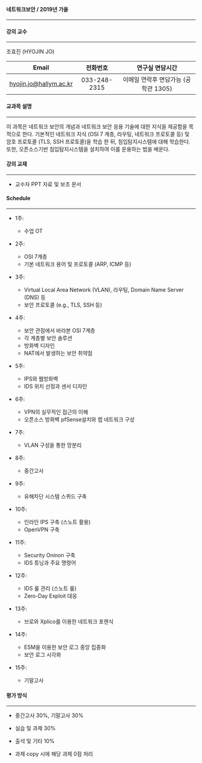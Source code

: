 #### 네트워크보안 / 2019년 가을 
-----------------------------
   
   
#### 강의 교수 
--------
조효진 (HYOJIN JO)

|   Email | 전화번호 | 연구실	면담시간 | 
|:-------:|:-------:|:------:|
|   hyojin.jo@hallym.ac.kr    |   033-248-2315    |   이메일 연락후 면담가능 (공학관 1305)   |


#### 교과목 설명
----------
이 과목은 네트워크 보안의 개념과 네트워크 보안 응용 기술에 대한 지식을 제공함을 목적으로 한다. 기본적인 네트워크 지식 (OSI 7 계층, 라우팅, 네트워크 프로토콜 등) 및 암호 프로토콜 (TLS, SSH 프로토콜)을 학습 한 뒤, 침입탐지시스템에 대해 학습한다. 또한, 오픈소스기반 침입탐지시스템을 설치하여 이를 운용하는 법을 배운다.


#### 강의 교재
--------

* 교수자 PPT 자료 및 보조 문서 


#### Schedule
-------

* 1주: 
  * 수업 OT
     
* 2주: 
  * OSI 7계층
  * 기본 네트워크 용어 및 프로토콜 (ARP, ICMP 등)
      
* 3주: 
  * Virtual Local Area Network (VLAN), 라우팅, Domain Name Server (DNS) 등
  * 보안 프로토콜 (e.g., TLS, SSH 등)
  
* 4주: 
  * 보안 관점에서 바라본 OSI 7계층
  * 각 계층별 보안 솔루션
  * 방화벽 디자인
  * NAT에서 발생하는 보안 취약점
    
* 5주: 
  * IPS와 웹방화벽
  * IDS 위치 선정과 센서 디자인
      
* 6주: 
  * VPN의 실무적인 접근의 이해
  * 오픈소스 방화벽 pfSense설치와 랩 네트워크 구성

* 7주: 
  * VLAN 구성을 통한 망분리

* 8주: 
  * 중간고사
    
* 9주: 
  * 유해차단 시스템 스퀴드 구축
     
* 10주: 
  * 인라인 IPS 구축 (스노트 활용)
  * OpenVPN 구축
   
* 11주: 
  * Security Oninon 구축
  * IDS 튜닝과 주요 명령어
    
* 12주: 
  * IDS 룰 관리 (스노트 룰)
  * Zero-Day Exploit 대응
  
* 13주: 
  * 브로와 Xplico를 이용한 네트워크 포렌식
    
* 14주: 
  * ESM을 이용한 보안 로그 중앙 집중화
  * 보안 로그 시각화

* 15주: 
  * 기말고사


#### 평가 방식
--------
* 중간고사 30%, 기말고사 30% 

* 실습 및 과제 30%

* 출석 및 기타 10% 

* 과제 copy 시에 해당 과제 0점 처리 
